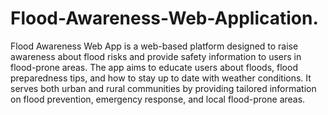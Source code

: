 # Flood-Awareness-Web-Application.
Flood Awareness Web App is a web-based platform designed to raise awareness about flood risks and provide safety information to users in flood-prone areas.
The app aims to educate users about floods, flood preparedness tips, and how to stay up to date with weather conditions. It serves both urban and rural communities by providing tailored information on flood prevention, emergency response, and local flood-prone areas.
